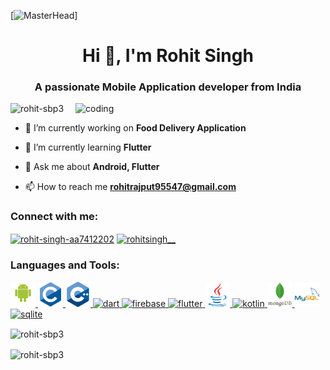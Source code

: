 [![MasterHead](https://www.bing.com/images/search?view=detailV2&ccid=pE1vK%2Frw&id=794F1BEAE21EFF5824015F9EB4BDDF9C3F17C534&thid=OIP.pE1vK_rwArefvwtIBVWFhQHaCg&mediaurl=https%3A%2F%2Fth.bing.com%2Fth%2Fid%2FR.a44d6f2bfaf002b79fbf0b4805558585%3Frik%3DNMUXP5zfvbSeXw%26riu%3Dhttp%253a%252f%252fwww.ars-network.com%252fwp-content%252fuploads%252f2018%252f12%252fmobile-app-development.jpg%26ehk%3Drak70D5Ppj6gFxJIhlIi6nW4itLjpogYEk%252bXBmV28UM%253d%26risl%3D%26pid%3DImgRaw%26r%3D0&exph=650&expw=1920&q=mobile+application+development+banner&simid=608020808310654474&form=IRPRST&ck=4CFB4D8E086ED9DFC16BF10FBBF76E3B&selectedindex=35&itb=0&ajaxhist=0&ajaxserp=0&vt=0)]
<h1 align="center">Hi 👋, I'm Rohit Singh</h1>
<h3 align="center">A passionate Mobile Application developer from India</h3>

<img align="right" alt="coding" width="400" src="https://www.bing.com/images/search?view=detailV2&ccid=4fNBO%2fUD&id=6947F6B7BE31C0B9956BBE87CADE3E384F095CDC&thid=OIP.4fNBO_UDYEVxM0E5T2FyJQHaFj&mediaurl=https%3a%2f%2fgranroyalleigarape.com.br%2fwp-content%2fuploads%2f2021%2f05%2fprogrammer.gif&exph=600&expw=800&q=Animated+coding+gif&simid=608044276000323653&FORM=IRPRST&ck=C350E31F75EC82DA743528530FB57E2A&selectedIndex=17&itb=0&ajaxhist=0&ajaxserp=0">

<p align="left"> <img src="https://komarev.com/ghpvc/?username=rohit-sbp3&label=Profile%20views&color=0e75b6&style=flat" alt="rohit-sbp3" /> </p>

- 🔭 I’m currently working on **Food Delivery Application**

- 🌱 I’m currently learning **Flutter**

- 💬 Ask me about **Android, Flutter**

- 📫 How to reach me **rohitrajput95547@gmail.com**

<h3 align="left">Connect with me:</h3>
<p align="left">
<a href="https://linkedin.com/in/rohit-singh-aa7412202" target="blank"><img align="center" src="https://raw.githubusercontent.com/rahuldkjain/github-profile-readme-generator/master/src/images/icons/Social/linked-in-alt.svg" alt="rohit-singh-aa7412202" height="30" width="40" /></a>
<a href="https://www.leetcode.com/rohitsingh__" target="blank"><img align="center" src="https://raw.githubusercontent.com/rahuldkjain/github-profile-readme-generator/master/src/images/icons/Social/leet-code.svg" alt="rohitsingh__" height="30" width="40" /></a>
</p>

<h3 align="left">Languages and Tools:</h3>
<p align="left"> <a href="https://developer.android.com" target="_blank" rel="noreferrer"> <img src="https://raw.githubusercontent.com/devicons/devicon/master/icons/android/android-original-wordmark.svg" alt="android" width="40" height="40"/> </a> <a href="https://www.cprogramming.com/" target="_blank" rel="noreferrer"> <img src="https://raw.githubusercontent.com/devicons/devicon/master/icons/c/c-original.svg" alt="c" width="40" height="40"/> </a> <a href="https://www.w3schools.com/cpp/" target="_blank" rel="noreferrer"> <img src="https://raw.githubusercontent.com/devicons/devicon/master/icons/cplusplus/cplusplus-original.svg" alt="cplusplus" width="40" height="40"/> </a> <a href="https://dart.dev" target="_blank" rel="noreferrer"> <img src="https://www.vectorlogo.zone/logos/dartlang/dartlang-icon.svg" alt="dart" width="40" height="40"/> </a> <a href="https://firebase.google.com/" target="_blank" rel="noreferrer"> <img src="https://www.vectorlogo.zone/logos/firebase/firebase-icon.svg" alt="firebase" width="40" height="40"/> </a> <a href="https://flutter.dev" target="_blank" rel="noreferrer"> <img src="https://www.vectorlogo.zone/logos/flutterio/flutterio-icon.svg" alt="flutter" width="40" height="40"/> </a> <a href="https://www.java.com" target="_blank" rel="noreferrer"> <img src="https://raw.githubusercontent.com/devicons/devicon/master/icons/java/java-original.svg" alt="java" width="40" height="40"/> </a> <a href="https://kotlinlang.org" target="_blank" rel="noreferrer"> <img src="https://www.vectorlogo.zone/logos/kotlinlang/kotlinlang-icon.svg" alt="kotlin" width="40" height="40"/> </a> <a href="https://www.mongodb.com/" target="_blank" rel="noreferrer"> <img src="https://raw.githubusercontent.com/devicons/devicon/master/icons/mongodb/mongodb-original-wordmark.svg" alt="mongodb" width="40" height="40"/> </a> <a href="https://www.mysql.com/" target="_blank" rel="noreferrer"> <img src="https://raw.githubusercontent.com/devicons/devicon/master/icons/mysql/mysql-original-wordmark.svg" alt="mysql" width="40" height="40"/> </a> <a href="https://www.sqlite.org/" target="_blank" rel="noreferrer"> <img src="https://www.vectorlogo.zone/logos/sqlite/sqlite-icon.svg" alt="sqlite" width="40" height="40"/> </a> </p>

<p><img align="center" src="https://github-readme-stats.vercel.app/api/top-langs?username=rohit-sbp3&show_icons=true&locale=en&layout=compact" alt="rohit-sbp3" /></p>

<p><img align="center" src="https://github-readme-streak-stats.herokuapp.com/?user=rohit-sbp3&" alt="rohit-sbp3" /></p>
